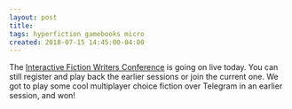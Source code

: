 ```yaml
---
layout: post
title: 
tags: hyperfiction gamebooks micro
created: 2018-07-15 14:45:00-04:00
---
```

The [Interactive Fiction Writers Conference](https://www.interactivefictionwriters.com) is going on live today.  You can still register and play back the earlier sessions or join the current one.  We got to play some cool multiplayer choice fiction over Telegram in an earlier session, and won!
